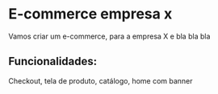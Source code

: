 # E-commerce empresa x

Vamos criar um e-commerce, para a empresa X e bla bla bla

## Funcionalidades:

Checkout, tela de produto, catálogo, home com banner

